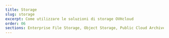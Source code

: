 ```yaml
---
title: Storage
slug: storage
excerpt: Come utilizzare le soluzioni di storage OVHcloud
order: 06
sections: Enterprise File Storage, Object Storage, Public Cloud Archive, Veeam, Cloud Disk Array, NAS
---
```

